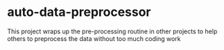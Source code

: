# auto-data-preprocessor
This project wraps up the pre-processing routine in other projects to help others to preprocess the data without too much coding work
